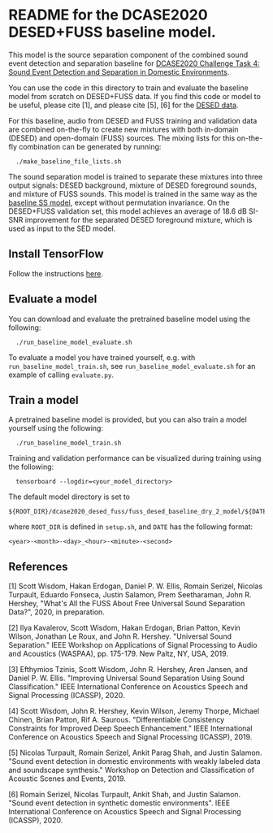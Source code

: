 # README for the DCASE2020 DESED+FUSS baseline model.

This model is the source separation component of the combined sound event
detection and separation baseline for
<a href="http://dcase.community/challenge2020/task-sound-event-detection-and-separation-in-domestic-environments">
DCASE2020 Challenge Task 4: Sound Event Detection and Separation in Domestic
Environments</a>.

You can use the code in this directory to train and evaluate the baseline model
from scratch on DESED+FUSS data. If you find this code or model to be useful,
please cite [1], and please cite [5], [6] for the
<a href=https://github.com/turpaultn/DESED>DESED data</a>.

For this baseline, audio from DESED and FUSS training and validation data are
combined on-the-fly to create new mixtures with both in-domain (DESED) and
open-domain (FUSS) sources. The mixing lists for this on-the-fly combination can
be generated by running:

```
  ./make_baseline_file_lists.sh
```

The sound separation model is trained to separate
these mixtures into three output signals: DESED background, mixture of DESED
foreground sounds, and mixture of FUSS sounds. This model is trained in the same
way as the
<a href=https://github.com/google-research/sound-separation/tree/master/models/dcase2020_fuss_baseline>
baseline SS model</a>, except without permutation invariance. On the DESED+FUSS
validation set, this model achieves an average of 18.6 dB SI-SNR improvement for
the separated DESED foreground mixture, which is used as input to the SED model.

## Install TensorFlow

Follow the instructions
<a href="https://www.tensorflow.org/install">here</a>.

## Evaluate a model

You can download and evaluate the pretrained baseline model using the following:

```
  ./run_baseline_model_evaluate.sh
```

To evaluate a model you have trained yourself, e.g. with
```run_baseline_model_train.sh```, see ```run_baseline_model_evaluate.sh```
for an example of calling ```evaluate.py```.

## Train a model

A pretrained baseline model is provided, but you can also train a model yourself using the following:

```
  ./run_baseline_model_train.sh
```

Training and validation performance can be visualized during training using the
following:

```
  tensorboard --logdir=<your_model_directory>
```

The default model directory is set to

```
${ROOT_DIR}/dcase2020_desed_fuss/fuss_desed_baseline_dry_2_model/${DATE}
```

where ```ROOT_DIR``` is defined in ```setup.sh```, and ```DATE``` has the
following format:

```
<year>-<month>-<day>_<hour>-<minute>-<second>
```

## References

[1] Scott Wisdom, Hakan Erdogan, Daniel P. W. Ellis, Romain Serizel, Nicolas Turpault, Eduardo Fonseca, Justin Salamon, Prem Seetharaman, John R. Hershey,
"What's All the FUSS About Free Universal Sound Separation Data?", 2020, in preparation.

[2] Ilya Kavalerov, Scott Wisdom, Hakan Erdogan, Brian Patton, Kevin Wilson, Jonathan Le Roux, and John R. Hershey. "Universal Sound Separation." IEEE Workshop on Applications of Signal Processing to Audio and Acoustics (WASPAA), pp. 175-179. New Paltz, NY, USA, 2019.

[3] Efthymios Tzinis, Scott Wisdom, John R. Hershey, Aren Jansen, and Daniel P. W. Ellis. "Improving Universal Sound Separation Using Sound Classification." IEEE International Conference on Acoustics Speech and Signal Processing (ICASSP), 2020.

[4] Scott Wisdom, John R. Hershey, Kevin Wilson, Jeremy Thorpe, Michael Chinen, Brian Patton, Rif A. Saurous. "Differentiable Consistency Constraints for Improved Deep Speech Enhancement." IEEE International Conference on Acoustics Speech and Signal Processing (ICASSP), 2019.

[5] Nicolas Turpault, Romain Serizel, Ankit Parag Shah, and Justin Salamon. "Sound event detection in domestic environments with weakly labeled data and soundscape synthesis." Workshop on Detection and Classification of Acoustic Scenes and Events, 2019.

[6] Romain Serizel, Nicolas Turpault, Ankit Shah, and Justin Salamon. "Sound event detection in synthetic domestic environments". IEEE International Conference on Acoustics Speech and Signal Processing (ICASSP), 2020.
